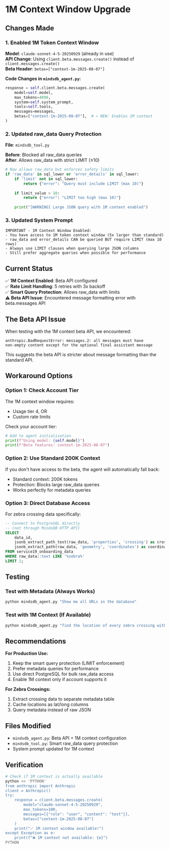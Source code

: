 # 1M Context Window Upgrade

## Changes Made

### 1. Enabled 1M Token Context Window
**Model**: `claude-sonnet-4-5-20250929` (already in use)  
**API Change**: Using `client.beta.messages.create()` instead of `client.messages.create()`  
**Beta Header**: `betas=["context-1m-2025-08-07"]`

**Code Changes in `mindsdb_agent.py`:**
```python
response = self.client.beta.messages.create(
    model=self.model,
    max_tokens=4096,
    system=self.system_prompt,
    tools=self.tools,
    messages=messages,
    betas=["context-1m-2025-08-07"],  # ← NEW: Enables 1M context
)
```

### 2. Updated raw_data Query Protection
**File**: `mindsdb_tool.py`

**Before**: Blocked all raw_data queries  
**After**: Allows raw_data with strict LIMIT (≤10)

```python
# Now allows raw_data but enforces safety limits
if 'raw_data' in sql_lower or 'error_details' in sql_lower:
    if 'limit' not in sql_lower:
        return {"error": "Query must include LIMIT (max 10)"}
    
    if limit_value > 10:
        return {"error": "LIMIT too high (max 10)"}
    
    print("[WARNING] Large JSON query with 1M context enabled")
```

### 3. Updated System Prompt
```
IMPORTANT - 1M Context Window Enabled:
- You have access to 1M token context window (5x larger than standard)
- raw_data and error_details CAN be queried BUT require LIMIT (max 10 rows)
- Always use LIMIT clauses when querying large JSON columns
- Still prefer aggregate queries when possible for performance
```

## Current Status

✅ **1M Context Enabled**: Beta API configured  
✅ **Rate Limit Handling**: 5 retries with 3x backoff  
✅ **Smart Query Protection**: Allows raw_data with limits  
⚠️  **Beta API Issue**: Encountered message formatting error with beta.messages API

## The Beta API Issue

When testing with the 1M context beta API, we encountered:
```
anthropic.BadRequestError: messages.2: all messages must have 
non-empty content except for the optional final assistant message
```

This suggests the beta API is stricter about message formatting than the standard API.

## Workaround Options

### Option 1: Check Account Tier
The 1M context window requires:
- Usage tier 4, OR
- Custom rate limits

Check your account tier:
```python
# Add to agent initialization
print(f"Using model: {self.model}")
print(f"Beta features: context-1m-2025-08-07")
```

### Option 2: Use Standard 200K Context
If you don't have access to the beta, the agent will automatically fall back:
- Standard context: 200K tokens
- Protection: Blocks large raw_data queries
- Works perfectly for metadata queries

### Option 3: Direct Database Access
For zebra crossing data specifically:
```sql
-- Connect to PostgreSQL directly
-- (not through MindsDB HTTP API)
SELECT 
    data_id,
    jsonb_extract_path_text(raw_data, 'properties', 'crossing') as crossing_type,
    jsonb_extract_path(raw_data, 'geometry', 'coordinates') as coordinates
FROM service19_onboarding_data
WHERE raw_data::text LIKE '%zebra%'
LIMIT 1;
```

## Testing

### Test with Metadata (Always Works)
```bash
python mindsdb_agent.py "Show me all URLs in the database"
```

### Test with 1M Context (If Available)
```bash
python mindsdb_agent.py "find the location of every zebra crossing with LIMIT 5"
```

## Recommendations

**For Production Use:**
1. Keep the smart query protection (LIMIT enforcement)
2. Prefer metadata queries for performance
3. Use direct PostgreSQL for bulk raw_data access
4. Enable 1M context only if account supports it

**For Zebra Crossings:**
1. Extract crossing data to separate metadata table
2. Cache locations as lat/long columns
3. Query metadata instead of raw JSON

## Files Modified
- `mindsdb_agent.py`: Beta API + 1M context configuration
- `mindsdb_tool.py`: Smart raw_data query protection
- System prompt updated for 1M context

## Verification
```bash
# Check if 1M context is actually available
python << 'PYTHON'
from anthropic import Anthropic
client = Anthropic()
try:
    response = client.beta.messages.create(
        model="claude-sonnet-4-5-20250929",
        max_tokens=100,
        messages=[{"role": "user", "content": "test"}],
        betas=["context-1m-2025-08-07"]
    )
    print("✅ 1M context window available!")
except Exception as e:
    print(f"❌ 1M context not available: {e}")
PYTHON
```
